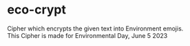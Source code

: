 # eco-crypt
Cipher which encrypts the given text into Environment emojis.<br> 
This Cipher is made for Environmental Day, June 5 2023
